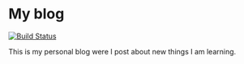 # My blog

[![Build Status](https://travis-ci.org/j0weiss/devBlog.svg?branch=master)](https://travis-ci.org/j0weiss/devBlog)

This is my personal blog were I post about new things I am learning.